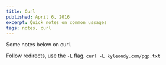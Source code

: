 ```yaml
---
title: Curl
published: April 6, 2016
excerpt: Quick notes on common ussages
tags: notes, curl
---
```


Some notes below on curl.

Follow redirects, use the `-L` flag. `curl -L kyleondy.com/pgp.txt`
